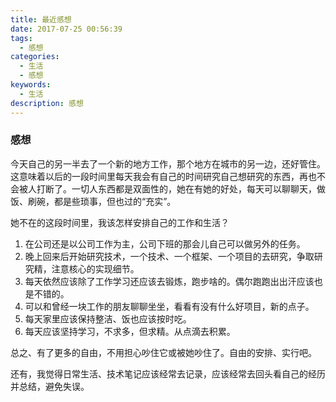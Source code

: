 ```yaml
---
title: 最近感想
date: 2017-07-25 00:56:39
tags:
  - 感想
categories:
  - 生活
  - 感想
keywords:
  - 生活
description: 感想
---
```


### 感想
今天自己的另一半去了一个新的地方工作，那个地方在城市的另一边，还好管住。这意味着以后的一段时间里每天我会有自己的时间研究自己想研究的东西，再也不会被人打断了。一切人东西都是双面性的，她在有她的好处，每天可以聊聊天，做饭、刷碗，都是些琐事，但也过的“充实”。

她不在的这段时间里，我该怎样安排自己的工作和生活？

1. 在公司还是以公司工作为主，公司下班的那会儿自己可以做另外的任务。
2. 晚上回来后开始研究技术，一个技术、一个框架、一个项目的去研究，争取研究精，注意核心的实现细节。
3. 每天依然应该除了工作学习还应该去锻炼，跑步啥的。偶尔跑跑出出汗应该也是不错的。
4. 可以和曾经一块工作的朋友聊聊坐坐，看看有没有什么好项目，新的点子。
5. 每天家里应该保持整洁、饭也应该按时吃。
6. 每天应该坚持学习，不求多，但求精。从点滴去积累。

总之、有了更多的自由，不用担心吵住它或被她吵住了。自由的安排、实行吧。

还有，我觉得日常生活、技术笔记应该经常去记录，应该经常去回头看自己的经历并总结，避免失误。
